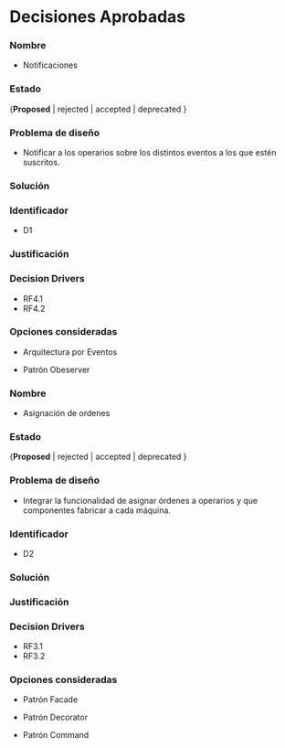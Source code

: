 # Decisiones Aprobadas

### Nombre
* Notificaciones

### Estado
{**Proposed** | rejected | accepted | deprecated }

### Problema de diseño 

* Notificar a los operarios sobre los distintos eventos a los que estén suscritos.  

### Solución 

### Identificador

* D1

### Justificación 

### Decision Drivers
* RF4.1
* RF4.2

### Opciones consideradas 
* Arquitectura por Eventos 

* Patrón Obeserver 

### Nombre
* Asignación de ordenes

### Estado

{**Proposed** | rejected | accepted | deprecated }

### Problema de diseño 

* Integrar la funcionalidad de asignar órdenes a operarios y que componentes fabricar a cada máquina. 

### Identificador 

* D2 

### Solución 

### Justificación 

### Decision Drivers
* RF3.1
* RF3.2

### Opciones consideradas 

* Patrón Facade 

* Patrón Decorator 

* Patrón Command 

